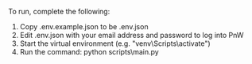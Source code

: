 To run, complete the following:

1. Copy .env.example.json to be .env.json
2. Edit .env.json with your email address and password to log into PnW
3. Start the virtual environment (e.g. "venv\Scripts\activate")
4. Run the command: python scripts\main.py
